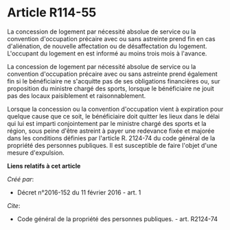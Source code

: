 # Article R114-55

La concession de logement par nécessité absolue de service ou la convention d'occupation précaire avec ou sans astreinte
prend fin en cas d'aliénation, de nouvelle affectation ou de désaffectation du logement. L'occupant du logement en est
informé au moins trois mois à l'avance. 

La concession de logement par nécessité absolue de service ou la convention d'occupation précaire avec ou sans astreinte
prend également fin si le bénéficiaire ne s'acquitte pas de ses obligations financières ou, sur proposition du ministre
chargé des sports, lorsque le bénéficiaire ne jouit pas des locaux paisiblement et raisonnablement. 

Lorsque la concession ou la convention d'occupation vient à expiration pour quelque cause que ce soit, le bénéficiaire doit
quitter les lieux dans le délai qui lui est imparti conjointement par le ministre chargé des sports et la région, sous peine
d'être astreint à payer une redevance fixée et majorée dans les conditions définies par l'article R. 2124-74 du code général
de la propriété des personnes publiques. Il est susceptible de faire l'objet d'une mesure d'expulsion.

**Liens relatifs à cet article**

_Créé par_:

  - Décret n°2016-152 du 11 février 2016 - art. 1

_Cite_:

  - Code général de la propriété des personnes publiques. - art. R2124-74
